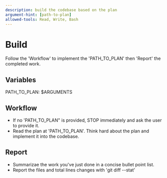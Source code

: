 ```yaml
---
description: build the codebase based on the plan
argument-hint: [path-to-plan]
allowed-tools: Read, Write, Bash
---
```


# Build

Follow the 'Workflow' to implement the 'PATH_TO_PLAN' then 'Report' the completed work.

## Variables

PATH_TO_PLAN: $ARGUMENTS

## Workflow

- If no 'PATH_TO_PLAN" is provided, STOP immediately and ask the user to provide it.
- Read the plan at 'PATH_TO_PLAN'. Think hard about the plan and implement it into the codebase.

## Report

- Summarizae the work you've just done in a concise bullet point list.
- Report the files and total lines changes with 'git diff --stat'